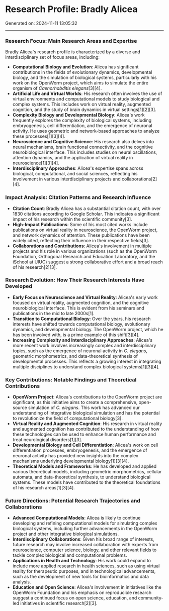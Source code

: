 # Research Profile: Bradly Alicea

Generated on: 2024-11-11 13:05:32

---

### Research Focus: Main Research Areas and Expertise

Bradly Alicea's research profile is characterized by a diverse and interdisciplinary set of focus areas, including:

- **Computational Biology and Evolution**: Alicea has significant contributions in the fields of evolutionary dynamics, developmental biology, and the simulation of biological systems, particularly with his work on the OpenWorm project, which aims to simulate the entire organism of *Caenorhabditis elegans*[3][4].
- **Artificial Life and Virtual Worlds**: His research often involves the use of virtual environments and computational models to study biological and complex systems. This includes work on virtual reality, augmented cognition, and the study of brain dynamics in virtual settings[1][2][3].
- **Complexity Biology and Developmental Biology**: Alicea's work frequently explores the complexity of biological systems, including embryogenesis, cell differentiation, and the emergence of neuronal activity. He uses geometric and network-based approaches to analyze these processes[1][3][4].
- **Neuroscience and Cognitive Science**: His research also delves into neural mechanisms, brain functional connectivity, and the cognitive neurobiological interface. This includes studies on neural oscillations, attention dynamics, and the application of virtual reality in neuroscience[1][3][4].
- **Interdisciplinary Approaches**: Alicea's expertise spans across biological, computational, and social sciences, reflecting his involvement in various interdisciplinary projects and collaborations[2][4].

### Impact Analysis: Citation Patterns and Research Influence

- **Citation Count**: Bradly Alicea has a substantial citation count, with over 1830 citations according to Google Scholar. This indicates a significant impact of his research within the scientific community[3].
- **High-Impact Publications**: Some of his most cited works include publications on virtual reality in neuroscience, the OpenWorm project, and network dynamics of attention. These publications have been widely cited, reflecting their influence in their respective fields[3].
- **Collaborations and Contributions**: Alicea's involvement in multiple projects and his role in various organizations (such as the OpenWorm Foundation, Orthogonal Research and Education Laboratory, and the iSchool at UIUC) suggest a strong collaborative effort and a broad reach of his research[2][3].

### Research Evolution: How Their Research Interests Have Developed

- **Early Focus on Neuroscience and Virtual Reality**: Alicea's early work focused on virtual reality, augmented cognition, and the cognitive neurobiological interface. This is evident from his seminars and publications in the mid to late 2000s[1].
- **Transition to Computational Biology**: Over the years, his research interests have shifted towards computational biology, evolutionary dynamics, and developmental biology. The OpenWorm project, which he has been involved with, is a prime example of this shift[3][4].
- **Increasing Complexity and Interdisciplinary Approaches**: Alicea's more recent work involves increasingly complex and interdisciplinary topics, such as the emergence of neuronal activity in *C. elegans*, geometric morphometrics, and data-theoretical synthesis of developmental processes. This reflects a growing interest in integrating multiple disciplines to understand complex biological systems[1][3][4].

### Key Contributions: Notable Findings and Theoretical Contributions

- **OpenWorm Project**: Alicea's contributions to the OpenWorm project are significant, as this initiative aims to create a comprehensive, open-source simulation of *C. elegans*. This work has advanced our understanding of integrative biological simulation and has the potential to revolutionize the field of computational biology[3].
- **Virtual Reality and Augmented Cognition**: His research in virtual reality and augmented cognition has contributed to the understanding of how these technologies can be used to enhance human performance and treat neurological disorders[1][3].
- **Developmental Biology and Cell Differentiation**: Alicea's work on cell differentiation processes, embryogenesis, and the emergence of neuronal activity has provided new insights into the complex mechanisms underlying developmental biology[1][3][4].
- **Theoretical Models and Frameworks**: He has developed and applied various theoretical models, including geometric morphometrics, cellular automata, and data-theoretical synthesis, to understand biological systems. These models have contributed to the theoretical foundations of his research areas[1][3][4].

### Future Directions: Potential Research Trajectories and Collaborations

- **Advanced Computational Models**: Alicea is likely to continue developing and refining computational models for simulating complex biological systems, including further advancements in the OpenWorm project and other integrative biological simulations.
- **Interdisciplinary Collaborations**: Given his broad range of interests, future research may involve increased collaboration with experts from neuroscience, computer science, biology, and other relevant fields to tackle complex biological and computational problems.
- **Applications in Health and Technology**: His work could expand to include more applied research in health sciences, such as using virtual reality for therapeutic purposes, and in technological advancements, such as the development of new tools for bioinformatics and data analysis.
- **Education and Open Science**: Alicea's involvement in initiatives like the OpenWorm Foundation and his emphasis on reproducible research suggest a continued focus on open science, education, and community-led initiatives in scientific research[2][3].